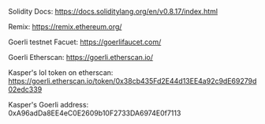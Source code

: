 Solidity Docs: https://docs.soliditylang.org/en/v0.8.17/index.html

Remix: https://remix.ethereum.org/

Goerli testnet Facuet: https://goerlifaucet.com/

Goerli Etherscan: https://goerli.etherscan.io/

Kasper's lol token on etherscan: https://goerli.etherscan.io/token/0x38cb435Fd2E44d13EE4a92c9dE69279d02edc339

Kasper's Goerli address: 0xA96adDa8EE4eC0E2609b10F2733DA6974E0f7113
